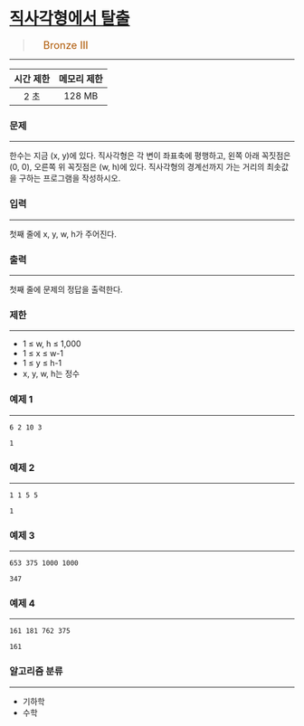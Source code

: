 # [직사각형에서 탈출](https://www.acmicpc.net/problem/1085)

> <img src="https://d2gd6pc034wcta.cloudfront.net/tier/3.svg" width="16" heigth="21" style = "vertical-align: middle;"/>&nbsp;<span style="font-size: 18px; color: #ad5600;">Bronze III</span>

***

<div align="center">

|시간 제한|메모리 제한|
|:---:|:---:|
|2 초 |128 MB|

</div>

### 문제

***

한수는 지금 (x, y)에 있다. 직사각형은 각 변이 좌표축에 평행하고, 왼쪽 아래 꼭짓점은 (0, 0), 오른쪽 위 꼭짓점은 (w, h)에 있다. 직사각형의 경계선까지 가는 거리의 최솟값을 구하는 프로그램을 작성하시오.

### 입력

***

첫째 줄에 x, y, w, h가 주어진다.

### 출력

***

첫째 줄에 문제의 정답을 출력한다.

### 제한

***

* 1 ≤ w, h ≤ 1,000  
* 1 ≤ x ≤ w-1  
* 1 ≤ y ≤ h-1  
* x, y, w, h는 정수

### 예제 1

***

```
6 2 10 3
```

```
1
```

### 예제 2

***

```
1 1 5 5
```

```
1
```

### 예제 3

***

```
653 375 1000 1000
```

```
347
```

### 예제 4

***

```
161 181 762 375
```

```
161
```

### 알고리즘 분류

***

* 기하학
* 수학

